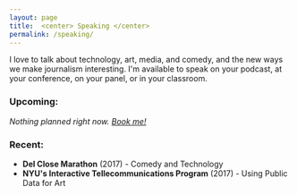 ```yaml
---
layout: page
title:  <center> Speaking </center>
permalink: /speaking/
---
```


I love to talk about technology, art, media, and comedy, and the new ways we make journalism interesting. I'm available to speak on your podcast, at your conference, on your panel, or in your classroom.  

### Upcoming:  
*Nothing planned right now. [Book me!](mailto:&#104;&#101;&#108;&#108;&#111;&#064;&#103;&#115;&#116;&#097;&#114;&#114;&#046;&#109;&#101;?subject=Booking%20Inquiry)*

### Recent:  
* **Del Close Marathon** (2017) - Comedy and Technology
* **NYU's Interactive Tellecommunications Program** (2017) - Using Public Data for Art
